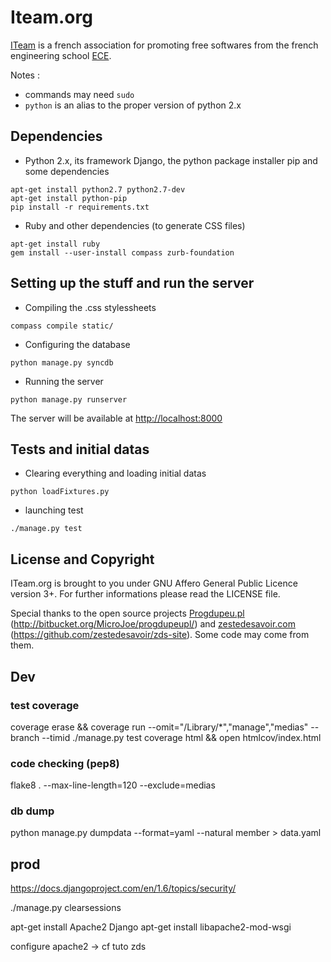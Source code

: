 # Iteam.org

[ITeam](http://iteam.org) is a french association for promoting free softwares from the french engineering school [ECE](http://ece.fr).

Notes :

* commands may need `sudo`
* `python` is an alias to the proper version of python 2.x

## Dependencies

* Python 2.x, its framework Django, the python package installer pip and some dependencies
```shell
apt-get install python2.7 python2.7-dev
apt-get install python-pip
pip install -r requirements.txt
```

* Ruby and other dependencies (to generate CSS files)
```shell
apt-get install ruby
gem install --user-install compass zurb-foundation
```

## Setting up the stuff and run the server

* Compiling the .css stylessheets
```shell
compass compile static/
```

* Configuring the database
```shell
python manage.py syncdb
```

* Running the server
```shell
python manage.py runserver
```
The server will be available at <http://localhost:8000>

## Tests and initial datas

* Clearing everything and loading initial datas
```shell
python loadFixtures.py
```

* launching test
```shell
./manage.py test
```

## License and Copyright

ITeam.org is brought to you under GNU Affero General Public Licence version 3+. For further informations please read the LICENSE file.

Special thanks to the open source projects [Progdupeu.pl](http://progdupeu.pl) (<http://bitbucket.org/MicroJoe/progdupeupl/>) and [zestedesavoir.com](http://zestedesavoir.com) (<https://github.com/zestedesavoir/zds-site>). Some code may come from them.


## Dev
### test coverage
coverage erase && coverage run --omit="/Library/*","manage","medias" --branch --timid ./manage.py test
coverage html && open htmlcov/index.html

### code checking (pep8)
flake8 . --max-line-length=120 --exclude=medias

### db dump
python manage.py dumpdata --format=yaml --natural member > data.yaml

## prod

https://docs.djangoproject.com/en/1.6/topics/security/

./manage.py clearsessions

apt-get install Apache2 Django
apt-get install libapache2-mod-wsgi

configure apache2 -> cf tuto zds
